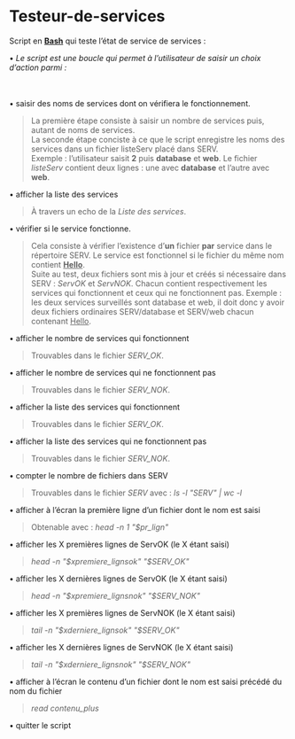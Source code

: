 # Testeur-de-services
Script en **<ins>Bash</ins>** qui teste l’état de service de services : <br/>


•  *Le script est une boucle qui permet à l’utilisateur de saisir un choix d’action parmi :* <br/>  <br/>  <br/> 

• saisir des noms de services dont on vérifiera le fonctionnement.<br/> 
> La première étape consiste à saisir un nombre de services puis, autant de noms de services.<br/> 
> La seconde étape conciste à ce que le script enregistre les noms des services dans un fichier listeServ placé dans SERV. <br/>
Exemple : l’utilisateur saisit **2** puis **database** et **web**. Le fichier *listeServ* contient deux lignes : une avec **database** et l’autre avec **web**.

• afficher la liste des services
> À travers un echo de la *Liste des services*.

• vérifier si le service fonctionne. 
> Cela consiste à vérifier l’existence d’**un** fichier **par** service dans le répertoire SERV. Le service est fonctionnel si le fichier du même nom contient **<ins>Hello</ins>**. <br/>
> Suite au test, deux fichiers sont mis à jour et créés si nécessaire dans SERV : *ServOK* et *ServNOK*. Chacun contient respectivement les services qui fonctionnent et ceux qui ne fonctionnent pas.
> Exemple : les deux services surveillés sont database et web, il doit donc y avoir deux fichiers ordinaires SERV/database et SERV/web chacun contenant <ins>Hello</ins>.

• afficher le nombre de services qui fonctionnent
> Trouvables dans le fichier *SERV_OK*.

• afficher le nombre de services qui ne fonctionnent pas
> Trouvables dans le fichier *SERV_NOK*.

• afficher la liste des services qui fonctionnent
> Trouvables dans le fichier *SERV_OK*.

• afficher la liste des services qui ne fonctionnent pas
> Trouvables dans le fichier *SERV_NOK*.

• compter le nombre de fichiers dans SERV
> Trouvables dans le fichier *SERV* avec : *ls -l "SERV" | wc -l*

• afficher à l’écran la première ligne d’un fichier dont le nom est saisi
> Obtenable avec : *head -n 1 "$pr_lign"* 

• afficher les X premières lignes de ServOK (le X étant saisi)
> *head -n "$xpremiere_lignsok" "$SERV_OK"*

• afficher les X dernières lignes de ServOK (le X étant saisi)
> *head -n "$xpremiere_lignsnok" "$SERV_NOK"*

• afficher les X premières lignes de ServNOK (le X étant saisi)
> *tail -n "$xderniere_lignsok" "$SERV_OK"*

• afficher les X dernières lignes de ServNOK (le X étant saisi)
> *tail -n "$xderniere_lignsnok" "$SERV_NOK"*

• afficher à l’écran le contenu d’un fichier dont le nom est saisi précédé du nom du fichier
> *read contenu_plus*

• quitter le script
